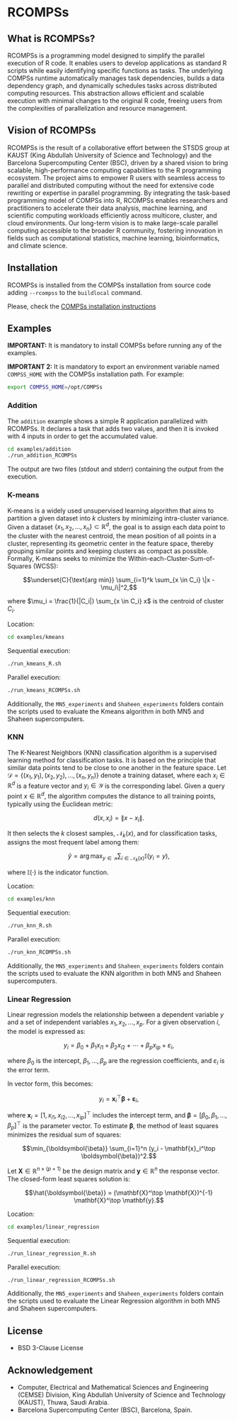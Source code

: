 RCOMPSs
=======

What is RCOMPSs?
----------------

RCOMPSs is a programming model designed to simplify the parallel execution of R code. It enables users to develop applications as standard R scripts while easily identifying specific functions as tasks. The underlying COMPSs runtime automatically manages task dependencies, builds a data dependency graph, and dynamically schedules tasks across distributed computing resources. This abstraction allows efficient and scalable execution with minimal changes to the original R code, freeing users from the complexities of parallelization and resource management.

Vision of RCOMPSs
-----------------

RCOMPSs is the result of a collaborative effort between the STSDS group at KAUST (King Abdullah University of Science and Technology) and the Barcelona Supercomputing Center (BSC), driven by a shared vision to bring scalable, high-performance computing capabilities to the R programming ecosystem. The project aims to empower R users with seamless access to parallel and distributed computing without the need for extensive code rewriting or expertise in parallel programming. By integrating the task-based programming model of COMPSs into R, RCOMPSs enables researchers and practitioners to accelerate their data analysis, machine learning, and scientific computing workloads efficiently across multicore, cluster, and cloud environments. Our long-term vision is to make large-scale parallel computing accessible to the broader R community, fostering innovation in fields such as computational statistics, machine learning, bioinformatics, and climate science.

Installation
------------

RCOMPSs is installed from the COMPSs installation from source code adding `--rcompss` to the `buildlocal` command.

Please, check the [COMPSs installation instructions](https://compss-doc.readthedocs.io/en/latest/Sections/01_Installation/02_Building_from_sources.html)

Examples
--------

**IMPORTANT:** It is mandatory to install COMPSs before running any of the examples.

**IMPORTANT 2:** It is mandatory to export an environment variable named `COMPSS_HOME` with the COMPSs installation path. For example:

```bash
export COMPSS_HOME=/opt/COMPSs
```

### Addition

The `addition` example shows a simple R application parallelized with RCOMPSs.
It declares a task that adds two values, and then it is invoked with 4 inputs in order to get the accumulated value.

```bash
cd examples/addition
./run_addition_RCOMPSs
```

The output are two files (stdout and stderr) containing the output from the execution.

### K-means

K-means is a widely used unsupervised learning algorithm that aims to partition a given dataset into $k$ clusters by minimizing intra-cluster variance. Given a dataset $\{x_1, x_2, \dots, x_n\} \subset \mathbb{R}^d$, the goal is to assign each data point to the cluster with the nearest centroid, the mean position of all points in a cluster, representing its geometric center in the feature space, thereby grouping similar points and keeping clusters as compact as possible. Formally, K-means seeks to minimize the Within-each-Cluster-Sum-of-Squares (WCSS):
```math
\underset{C}{\text{arg min}} \sum_{i=1}^k \sum_{x \in C_i} \|x - \mu_i\|^2,
```
where $\mu_i = \frac{1}{|C_i|} \sum_{x \in C_i} x$ is the centroid of cluster $C_i$.

Location:

```bash
cd examples/kmeans
```

Sequential execution:

```bash
./run_kmeans_R.sh
```

Parallel execution:

```bash
./run_kmeans_RCOMPSs.sh
```

Additionally, the `MN5_experiments` and `Shaheen_experiments` folders contain the scripts used to evaluate the Kmeans algorithm in both MN5 and Shaheen supercomputers.

### KNN

The K-Nearest Neighbors (KNN) classification algorithm is a supervised learning method for classification tasks. It is based on the principle that similar data points tend to be close to one another in the feature space. Let $\mathcal{D} = \{(x_1, y_1), (x_2, y_2), \dots, (x_n, y_n)\}$ denote a training dataset, where each $x_i \in \mathbb{R}^d$ is a feature vector and $y_i \in \mathcal{Y}$ is the corresponding label. Given a query point $x \in \mathbb{R}^d$, the algorithm computes the distance to all training points, typically using the Euclidean metric:
```math
d(x, x_i) = \|x - x_i\|.
```
It then selects the $k$ closest samples, $\mathcal{N}_k(x)$, and for classification tasks, assigns the most frequent label among them:
```math
\hat{y} = \arg\max_{y \in \mathcal{Y}} \sum_{i \in \mathcal{N}_k(x)} \mathbb{I}(y_i = y),
```
where $\mathbb{I}(\cdot)$ is the indicator function.

Location:

```bash
cd examples/knn
```

Sequential execution:

```bash
./run_knn_R.sh
```

Parallel execution:

```bash
./run_knn_RCOMPSs.sh
```

Additionally, the `MN5_experiments` and `Shaheen_experiments` folders contain the scripts used to evaluate the KNN algorithm in both MN5 and Shaheen supercomputers.

### Linear Regression

Linear regression models the relationship between a dependent variable $y$ and a set of independent variables $x_1, x_2, \dots, x_p$. For a given observation $i$, the model is expressed as:
```math
y_i = \beta_0 + \beta_1 x_{i1} + \beta_2 x_{i2} + \cdots + \beta_p x_{ip} + \varepsilon_i,
```
where $\beta_0$ is the intercept, $\beta_1, \dots, \beta_p$ are the regression coefficients, and $\varepsilon_i$ is the error term.

In vector form, this becomes:
```math
y_i = \mathbf{x}_i^\top \boldsymbol{\beta} + \boldsymbol\varepsilon_i,
```
where $\mathbf{x}_i = [1, x_{i1}, x_{i2}, \dots, x_{ip}]^\top$ includes the intercept term, and $\boldsymbol{\beta} = [\beta_0, \beta_1, \dots, \beta_p]^\top$ is the parameter vector. To estimate $\boldsymbol{\beta}$, the method of least squares minimizes the residual sum of squares:
```math
\min_{\boldsymbol{\beta}} \sum_{i=1}^n (y_i - \mathbf{x}_i^\top \boldsymbol{\beta})^2.
```

Let $\mathbf{X} \in \mathbb{R}^{n \times (p+1)}$ be the design matrix and $\mathbf{y} \in \mathbb{R}^n$ the response vector. The closed-form least squares solution is:
```math
\hat{\boldsymbol{\beta}} = (\mathbf{X}^\top \mathbf{X})^{-1} \mathbf{X}^\top \mathbf{y}.
```

Location:

```bash
cd examples/linear_regression
```

Sequential execution:

```bash
./run_linear_regression_R.sh
```

Parallel execution:

```bash
./run_linear_regression_RCOMPSs.sh
```

Additionally, the `MN5_experiments` and `Shaheen_experiments` folders contain the scripts used to evaluate the Linear Regression algorithm in both MN5 and Shaheen supercomputers.

License
-------

- BSD 3-Clause License

Acknowledgement
---------------

- Computer, Electrical and Mathematical Sciences and Engineering (CEMSE) Division, King Abdullah University of Science and Technology (KAUST), Thuwa, Saudi Arabia.
- Barcelona Supercomputing Center (BSC), Barcelona, Spain.
